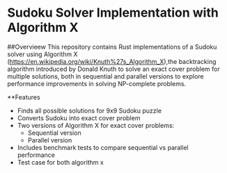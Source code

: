 # Sudoku Solver Implementation with Algorithm X

##Overvieew
This repository contains Rust implementations of a Sudoku solver using Algorithm X (https://en.wikipedia.org/wiki/Knuth%27s_Algorithm_X),the backtracking algorithm introduced by Donald Knuth to solve an exact cover problem for multiple solutions, both in sequential and parallel versions to explore performance improvements in solving NP-complete problems.

**Features
- Finds all possible solutions for 9x9 Sudoku puzzle
- Converts Sudoku into exact cover problem
- Two versions of Algorithm X for exact cover problems:
  - Sequential version
  - Parallel version
- Includes benchmark tests to compare sequential vs parallel performance
- Test case for both algorithm x
